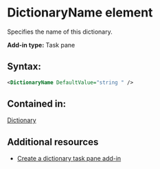 
# DictionaryName element
Specifies the name of this dictionary.

 **Add-in type:** Task pane


## Syntax:


```XML
<DictionaryName DefaultValue="string " />
```


## Contained in:

[Dictionary](https://dev.office.com/reference/add-ins/manifest/dictionary)


## Additional resources



- [Create a dictionary task pane add-in](../../docs/word/dictionary-task-pane-add-ins.md)
    
